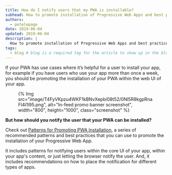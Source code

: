 ```yaml
---
title: How do I notify users that my PWA is installable?
subhead: How to promote installation of Progressive Web Apps and best practices.
authors:
  - petelepage
date: 2019-06-04
updated: 2019-06-04
description: |
  How to promote installation of Progressive Web Apps and best practices.
tags:
  - blog # blog is a required tag for the article to show up in the blog.
---
```


If your PWA has use cases where it’s helpful for a user to install your app,
for example if you have users who use your app more than once a week, you
should be promoting the installation of your PWA within the web UI of your app.

<figure>
{% Img src="image/T4FyVKpzu4WKF1kBNvXepbi08t52/0Nl5R8kgpRnaFI4i1l95.png", alt="In-feed promo banner screenshot", width="800", height="1000", class="screenshot" %}
</figure>

**But how should you notify the user that your PWA can be installed?**

Check out [Patterns for Promoting PWA Installation][patterns-mobile], a series
of recommended patterns and best practices that you can use to promote the
installation of your Progressive Web App.

It includes patterns for notifying users within the core UI of your app,
within your app's content, or just letting the browser notify the user. And,
it includes recommendations on how to place the notification for different
types of apps.

[patterns-mobile]: https://developers.google.com/web/fundamentals/app-install-banners/promoting-install-mobile
